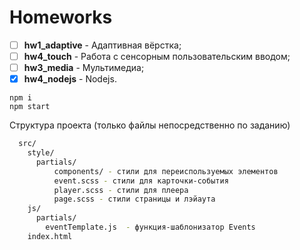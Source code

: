 #  Homeworks

- [ ] **hw1_adaptive** -  Адаптивная вёрстка;
- [ ] **hw4_touch** - Работа с сенсорным пользовательским вводом;
- [ ] **hw3_media** -  Мультимедиа;
- [x] **hw4_nodejs** - Nodejs.

```shell
npm i
npm start
```
Структура проекта (только файлы непосредственно по заданию)

```bash
  src/
    style/  
      partials/
          components/ - стили для переиспользуемых элементов
          event.scss - стили для карточки-события
          player.scss - стили для плеера
          page.scss - стили страницы и лэйаута
    js/
      partials/
        eventTemplate.js  - функция-шаблонизатор Events
    index.html
```
